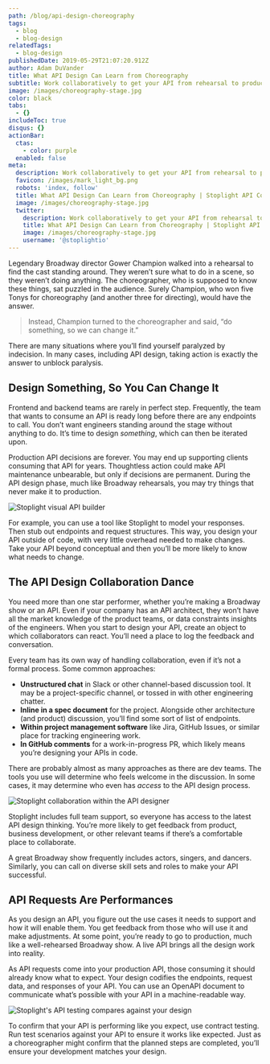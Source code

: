 ```yaml
---
path: /blog/api-design-choreography
tags:
  - blog
  - blog-design
relatedTags:
  - blog-design
publishedDate: 2019-05-29T21:07:20.912Z
author: Adam DuVander
title: What API Design Can Learn from Choreography
subtitle: Work collaboratively to get your API from rehearsal to production
image: /images/choreography-stage.jpg
color: black
tabs:
  - {}
includeToc: true
disqus: {}
actionBar:
  ctas:
    - color: purple
  enabled: false
meta:
  description: Work collaboratively to get your API from rehearsal to production
  favicon: /images/mark_light_bg.png
  robots: 'index, follow'
  title: What API Design Can Learn from Choreography | Stoplight API Corner
  image: /images/choreography-stage.jpg
  twitter:
    description: Work collaboratively to get your API from rehearsal to production
    title: What API Design Can Learn from Choreography | Stoplight API Corner
    image: /images/choreography-stage.jpg
    username: '@stoplightio'
---
```


Legendary Broadway director Gower Champion walked into a rehearsal to find the cast standing around. They weren’t sure what to do in a scene, so they weren’t doing anything. The choreographer, who is supposed to know these things, sat puzzled in the audience. Surely Champion, who won five Tonys for choreography (and another three for directing), would have the answer.

> Instead, Champion turned to the choreographer and said, “do something, so we can change it.”

There are many situations where you’ll find yourself paralyzed by indecision. In many cases, including API design, taking action is exactly the answer to unblock paralysis.

## Design Something, So You Can Change It

Frontend and backend teams are rarely in perfect step. Frequently, the team that wants to consume an API is ready long before there are any endpoints to call. You don’t want engineers standing around the stage without anything to do. It’s time to design _something_, which can then be iterated upon.

Production API decisions are forever. You may end up supporting clients consuming that API for years. Thoughtless action could make API maintenance unbearable, but only if decisions are permanent. During the API design phase, much like Broadway rehearsals, you may try things that never make it to production.

![Stoplight visual API builder](/images/design_header.png)

For example, you can use a tool like Stoplight to model your responses. Then stub out endpoints and request structures. This way, you design your API outside of code, with very little overhead needed to make changes. Take your API beyond conceptual and then you’ll be more likely to know what needs to change.

## The API Design Collaboration Dance

You need more than one star performer, whether you’re making a Broadway show or an API. Even if your company has an API architect, they won’t have all the market knowledge of the product teams, or data constraints insights of the engineers. When you start to design your API, create an object to which collaborators can react. You’ll need a place to log the feedback and conversation.

Every team has its own way of handling collaboration, even if it’s not a formal process. Some common approaches:

- **Unstructured chat** in Slack or other channel-based discussion tool. It may be a project-specific channel, or tossed in with other engineering chatter.
- **Inline in a spec document** for the project. Alongside other architecture (and product) discussion, you’ll find some sort of list of endpoints.
- **Within project management software** like Jira, GitHub Issues, or similar place for tracking engineering work.
- **In GitHub comments** for a work-in-progress PR, which likely means you’re designing your APIs in code.

There are probably almost as many approaches as there are dev teams. The tools you use will determine who feels welcome in the discussion. In some cases, it may determine who even has _access_ to the API design process.

![Stoplight collaboration within the API designer](/images/design_collaborate.png)

Stoplight includes full team support, so everyone has access to the latest API design thinking. You’re more likely to get feedback from product, business development, or other relevant teams if there’s a comfortable place to collaborate.

A great Broadway show frequently includes actors, singers, and dancers. Similarly, you can call on diverse skill sets and roles to make your API successful.

## API Requests Are Performances

As you design an API, you figure out the use cases it needs to support and how it will enable them. You get feedback from those who will use it and make adjustments. At some point, you’re ready to go to production, much like a well-rehearsed Broadway show. A live API brings all the design work into reality.

As API requests come into your production API, those consuming it should already know what to expect. Your design codifies the endpoints, request data, and responses of your API. You can use an OpenAPI document to communicate what’s possible with your API in a machine-readable way.

![Stoplight's API testing compares against your design](/images/testing_header.png)

To confirm that your API is performing like you expect, use contract testing. Run test scenarios against your API to ensure it works like expected. Just as a choreographer might confirm that the planned steps are completed, you’ll ensure your development matches your design.
